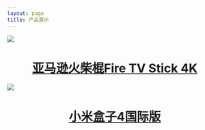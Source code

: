 ```yaml
---
layout: page
title: 产品展示
---
```

[![](https://raw.githubusercontent.com/jackadams324/jackadams324.github.io/master/Screenshots/firetv.jpg)](https://item.taobao.com/item.htm?id=586454403742)
# <center>[亚马逊火柴棍Fire TV Stick 4K](https://item.taobao.com/item.htm?id=586454403742)</center>
[![](https://raw.githubusercontent.com/jackadams324/jackadams324.github.io/master/Screenshots/boxs.jpg)](https://item.taobao.com/item.htm?spm=a1z10.1-c.w4004-5759726203.4.62af362fzXlGmR&id=583319630797)
# <center>[小米盒子4国际版](https://item.taobao.com/item.htm?spm=a1z10.1-c.w4004-5759726203.4.62af362fzXlGmR&id=583319630797)</center>

